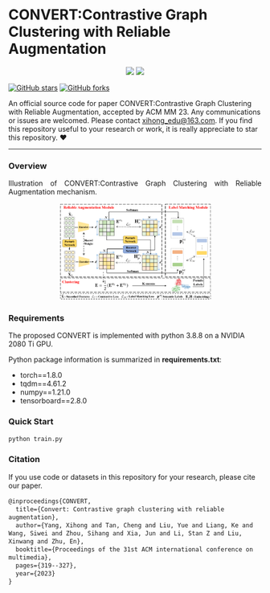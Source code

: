 [stars-img]: https://img.shields.io/github/stars/xihongyang1999/CONVERT?color=yellow
[stars-url]: https://github.com/xihongyang1999/CONVERT/stargazers
[fork-img]: https://img.shields.io/github/forks/xihongyang1999/CONVERT?color=lightblue&label=fork
[fork-url]: https://github.com/xihongyang1999/CONVERT/network/members
[visitors-img]: https://visitor-badge.glitch.me/badge?page_id=xihongyang.1999.CONVERT/
[adgc-url]: https://github.com/xihongyang1999/CONVERT

# CONVERT:Contrastive Graph Clustering with Reliable Augmentation

<p align="center">   
    <a href="https://pytorch.org/" alt="PyTorch">
      <img src="https://img.shields.io/badge/PyTorch-%23EE4C2C.svg?e&logo=PyTorch&logoColor=white" /></a>
    <a href="https://www.acmmm2023.org" alt="Conference">
        <img src="https://img.shields.io/badge/ACM MM'23-brightgreen" /></a>
<p/>



[![GitHub stars][stars-img]][stars-url]
[![GitHub forks][fork-img]][fork-url]



An official source code for paper CONVERT:Contrastive Graph Clustering with Reliable Augmentation, accepted by ACM MM 23. Any communications or issues are welcomed. Please contact xihong_edu@163.com. If you find this repository useful to your research or work, it is really appreciate to star this repository. :heart:

-------------

### Overview

<p align = "justify"> 
 Illustration of CONVERT:Contrastive Graph Clustering with Reliable Augmentation mechanism. 
</p>
<div  align="center">    
    <img src="./assets/convert.jpg" width=60%/>
</div>







### Requirements

The proposed CONVERT is implemented with python 3.8.8 on a NVIDIA 2080 Ti GPU. 

Python package information is summarized in **requirements.txt**:

- torch==1.8.0
- tqdm==4.61.2
- numpy==1.21.0
- tensorboard==2.8.0



### Quick Start

```
python train.py 
```



### Citation

If you use code or datasets in this repository for your research, please cite our paper.

```
@inproceedings{CONVERT,
  title={Convert: Contrastive graph clustering with reliable augmentation},
  author={Yang, Xihong and Tan, Cheng and Liu, Yue and Liang, Ke and Wang, Siwei and Zhou, Sihang and Xia, Jun and Li, Stan Z and Liu, Xinwang and Zhu, En},
  booktitle={Proceedings of the 31st ACM international conference on multimedia},
  pages={319--327},
  year={2023}
}
```



